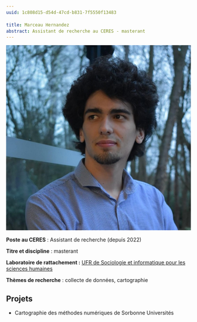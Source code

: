```yaml
---
uuid: 1c808d15-d54d-47cd-b831-7f5550f13483

title: Marceau Hernandez
abstract: Assistant de recherche au CERES - masterant
---
```


![](hernandez_marceau.jpg)

**Poste au CERES** : Assistant de recherche (depuis 2022)

**Titre et discipline** : masterant

**Laboratoire de rattachement :** [UFR de Sociologie et informatique pour les sciences humaines](https://lettres.sorbonne-universite.fr/faculte-des-lettres/ufr/ufr-de-sociologie-et-informatique-pour-les-sciences-humaines)

**Thèmes de recherche** : collecte de données, cartographie

## Projets

- Cartographie des méthodes numériques de Sorbonne Universités
